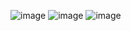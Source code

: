 ![image](https://github.com/user-attachments/assets/e1562712-c1b8-4f24-9be4-b474c9db729e)
![image](https://github.com/user-attachments/assets/702277da-02a6-47a3-9dfd-d643ea23ba44)
![image](https://github.com/user-attachments/assets/877a3fb9-defb-4795-a107-83d8f7db574c)
